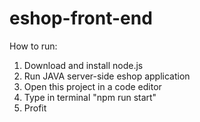 # eshop-front-end

How to run:

1. Download and install node.js
2. Run JAVA server-side eshop application
3. Open this project in a code editor
4. Type in terminal "npm run start"
5. Profit
